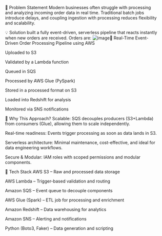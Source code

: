 📍 Problem Statement
Modern businesses often struggle with processing and analyzing incoming order data in real time. Traditional batch jobs introduce delays, and coupling ingestion with processing reduces flexibility and scalability.


💡 Solution
built a fully event-driven, serverless pipeline that reacts instantly when new orders are received. Orders are:
![image](https://github.com/user-attachments/assets/06f39975-b7ae-43c1-bcd7-520c40592dce)🚚 Real-Time Event-Driven Order Processing Pipeline using AWS

Uploaded to S3

Validated by a Lambda function

Queued in SQS

Processed by AWS Glue (PySpark)

Stored in a processed format on S3

Loaded into Redshift for analysis

Monitored via SNS notifications




🧱 Why This Approach?
Scalable: SQS decouples producers (S3+Lambda) from consumers (Glue), allowing them to scale independently.

Real-time readiness: Events trigger processing as soon as data lands in S3.

Serverless architecture: Minimal maintenance, cost-effective, and ideal for data engineering workflows.

Secure & Modular: IAM roles with scoped permissions and modular components.




🔧 Tech Stack
AWS S3 – Raw and processed data storage

AWS Lambda – Trigger-based validation and routing

Amazon SQS – Event queue to decouple components

AWS Glue (Spark) – ETL job for processing and enrichment

Amazon Redshift – Data warehousing for analytics

Amazon SNS – Alerting and notifications

Python (Boto3, Faker) – Data generation and scripting


